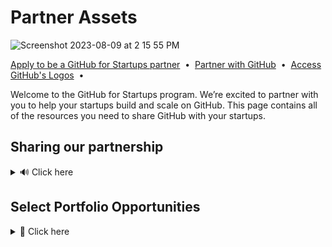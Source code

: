 # Partner Assets
![Screenshot 2023-08-09 at 2 15 55 PM](https://github.com/GitHub-for-Startups/Global-Repo/assets/104146251/e6ce8f96-f1d0-443f-a9c2-37952f701879)

[Apply to be a GitHub for Startups partner](https://github.com/enterprise/startups#join-partners)
&nbsp;•&nbsp;
[Partner with GitHub](https://partner.github.com/)
&nbsp;•&nbsp;
[Access GitHub's Logos](https://github.com/logos)
&nbsp;•&nbsp;

Welcome to the GitHub for Startups program. We’re excited to partner with you to help your startups build and scale on GitHub. This page contains all of the resources you need to share GitHub with your startups.


## Sharing our partnership
<details><summary>
🔊 Click here
</summary>

<span style="margin-right:20px;"></span>
> ***How we bring startups into GitHub for Startups:***
1. Share your unique partner link provided in your partnership welcome email.
2. Startup application is responded to in 1-2 days.
3. If eligible, they’re welcomed into our program.

> **[Access GitHub's Logos](https://github.com/logos)**

> ***Language for sharing our partnership:***

</summary>

Hi founders,

Happy to share we've partnered with GitHub for Startups, a program dedicated to accelerating early-stage companies with the world's leading AI-powered developer platform. It includes startup-friendly pricing, GTM support, and other benefits.

Apply here to get started (include your unique partner link)
- Their startup team will respond within a few business days.

**Offer:**
- Up to 20 seats of [GitHub Enterprise](https://github.com/pricing), free for one year (50% off year two).
- {NEW} Up to 20 seats of [GitHub Advanced Security](https://resources.github.com/contact/security/), 50% off for one year (25% off year two).
  * If you’re interested in Advanced Security, reach out to startups@github.com as it’s not yet published. 

**Eligibility:** Must be a portfolio company, Series A or earlier, and new to each offer.

</details> 

## Select Portfolio Opportunities
<details><summary>
🚀 Click here

</summary>

<span style="margin-right:20px;"></span>

Do you know of an exciting portfolio company that’s scaling with GitHub? 
We’re actively seeking GitHub success stories to share with the world across case studies, live events, and more.
Encourage them to apply for consideration in a variety of engagements with us. Be sure to flag any applications to your partnerships lead for expedited review.

- [GitHub Startup Success Story Nomination Form](https://forms.gle/C6chM5922xMnF22TA)

